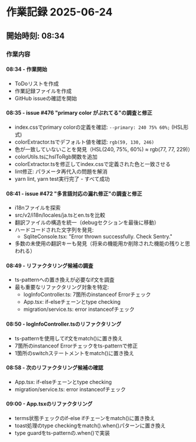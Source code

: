 # 作業記録 2025-06-24

## 開始時刻: 08:34

### 作業内容

#### 08:34 - 作業開始
- ToDoリストを作成
- 作業記録ファイルを作成
- GitHub issueの確認を開始

#### 08:35 - issue #476 "primary color がぶれてる"の調査と修正
- index.cssでprimary colorの定義を確認: `--primary: 240 75% 60%;` (HSL形式)
- colorExtractor.tsでデフォルト値を確認: `rgb(59, 130, 246)`
- 色が一致していないことを発見（HSL(240, 75%, 60%) ≈ rgb(77, 77, 229)）
- colorUtils.tsにhslToRgb関数を追加
- colorExtractor.tsを修正してindex.cssで定義された色と一致させる
- lint修正: パラメータ再代入の問題を解消
- yarn lint, yarn test実行完了 - すべて成功

#### 08:41 - issue #472 "多言語対応の漏れ修正"の調査と修正
- i18nファイルを探索
- src/v2/i18n/locales/ja.tsとen.tsを比較
- 翻訳ファイルの構造を統一（debugセクションを最後に移動）
- ハードコードされた文字列を発見:
  - SqliteConsole.tsx: "Error thrown successfully. Check Sentry."
- 多数の未使用の翻訳キーも発見（将来の機能用か削除された機能の残りと思われる）

#### 08:49 - リファクタリング候補の調査
- ts-patternへの置き換えが必要なif文を調査
- 最も重要なリファクタリング対象を特定:
  - logInfoController.ts: 7箇所のinstanceof Errorチェック
  - App.tsx: if-elseチェーンとtype checking
  - migration/service.ts: error instanceofチェック

#### 08:50 - logInfoController.tsのリファクタリング
- ts-patternを使用してif文をmatch()に置き換え
- 7箇所のinstanceof Errorチェックをts-patternで修正
- 1箇所のswitchステートメントをmatch()に置き換え

#### 08:58 - 次のリファクタリング候補の確認
- App.tsx: if-elseチェーンとtype checking
- migration/service.ts: error instanceofチェック

#### 09:00 - App.tsxのリファクタリング
- terms状態チェックのif-else ifチェーンをmatch()に置き換え
- toast処理のtype checkingをmatch().when()パターンに置き換え
- type guardをts-patternの.when()で実装

